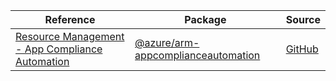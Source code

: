| Reference | Package | Source |
|---|---|---|
|[Resource Management - App Compliance Automation](arm-appcomplianceautomation-readme.md)|[@azure/arm-appcomplianceautomation](https://www.npmjs.com/package/@azure/arm-appcomplianceautomation)|[GitHub](https://github.com/Azure/azure-sdk-for-js/blob/main/sdk/appcomplianceautomation/arm-appcomplianceautomation)|
